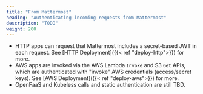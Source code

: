```yaml
---
title: "From Mattermost"
heading: "Authenticating incoming requests from Mattermost"
description: "TODO"
weight: 200
---
```


- HTTP apps can request that Mattermost includes a secret-based JWT in each request. See [HTTP Deployment]({{< ref "deploy-http">}}) for more.
- AWS apps are invoked via the AWS Lambda `Invoke` and S3 `Get` APIs, which are authenticated with "invoke" AWS credentials (access/secret keys). See [AWS Deployment]({{< ref "deploy-aws">}}) for more.
- OpenFaaS and Kubeless calls and static authentication are still TBD.
